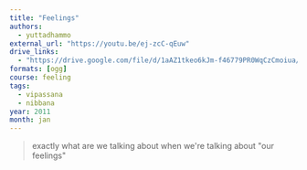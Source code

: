 ```yaml
---
title: "Feelings"
authors:
  - yuttadhammo
external_url: "https://youtu.be/ej-zcC-qEuw"
drive_links: 
  - "https://drive.google.com/file/d/1aAZ1tkeo6kJm-f46779PR0WqCzCmoiua/view?usp=drivesdk"
formats: [ogg]
course: feeling
tags:
  - vipassana
  - nibbana
year: 2011
month: jan
---
```


> exactly what are we talking about when we're talking about "our feelings"
